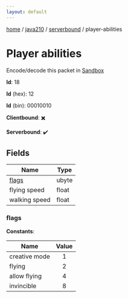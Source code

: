 ```yaml
---
layout: default
---
```


[home](/)  /  [java210](/protocol/java210)  /  [serverbound](/protocol/java210/serverbound)  /  player-abilities

# Player abilities

Encode/decode this packet in [Sandbox](../../../sandbox/java210#serverbound.player_abilities)

**Id**: 18

**Id** (hex): 12

**Id** (bin): 00010010

**Clientbound**: ✖️

**Serverbound**: ✔️

## Fields

Name | Type
---|---
[flags](#flags) | ubyte
flying speed | float
walking speed | float

### flags

**Constants**:

Name | Value
---|:---:
creative mode | 1
flying | 2
allow flying | 4
invincible | 8
